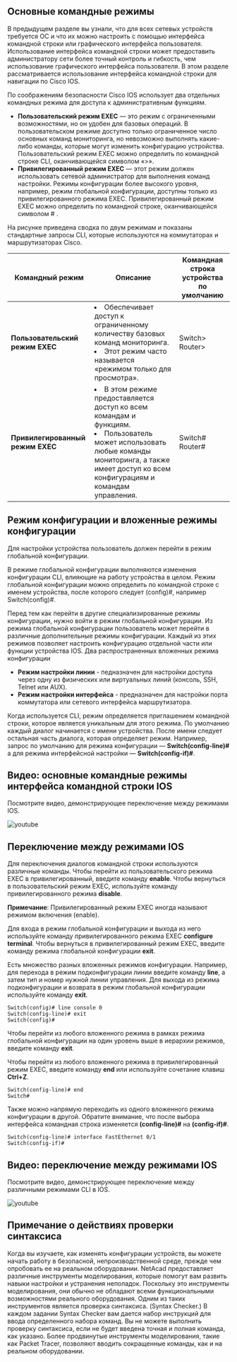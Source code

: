 <!-- verified: agorbachev 03.05.2022 -->

<!-- 2.2.1 -->
## Основные командные режимы

В предыдущем разделе вы узнали, что для всех сетевых устройств требуется ОС и что их можно настроить с помощью интерфейса командной строки или графического интерфейса пользователя. Использование интерфейса командной строки может предоставить администратору сети более точный контроль и гибкость, чем использование графического интерфейса пользователя. В этом разделе рассматривается использование интерфейса командной строки для навигации по Cisco IOS.

По соображениям безопасности Cisco IOS использует два отдельных командных режима для доступа к административным функциям.

* **Пользовательский режим EXEC** — это режим с ограниченными возможностями, но он удобен для базовых операций. В пользовательском режиме доступно только ограниченное число основных команд мониторинга, но невозможно выполнять какие-либо команды, которые могут изменить конфигурацию устройства. Пользовательский режим EXEC можно определить по командной строке CLI, оканчивающейся символом «>».
* **Привилегированный режим EXEC** — этот режим должен использовать сетевой администратор для выполнения команд настройки. Режимы конфигурации более высокого уровня, например, режим глобальной конфигурации, доступны только из привилегированного режима EXEC. Привилегированный режим EXEC можно определить по командной строке, оканчивающейся символом # .

На рисунке приведена сводка по двум режимам и показаны стандартные запросы CLI, которые используются на коммутаторах и маршрутизаторах Cisco.

| **Командный режим**| **Описание**	|**Командная строка устройства по умолчанию**|
|---|---|---|
|**Пользовательский режим EXEC**| <li>Обеспечивает доступ к ограниченному количеству базовых команд мониторинга. <li> Этот режим часто называется «режимом только для просмотра».| Switch> <br> Router>|
|**Привилегированный режим EXEC**| <li> В этом режиме предоставляется доступ ко всем командам и функциям. <li>Пользователь может использовать любые команды мониторинга, а также имеет доступ ко всем конфигурациям и командам управления.|Switch# <br> Router#|

<!-- 2.2.2 -->
## Режим конфигурации и вложенные режимы конфигурации

Для настройки устройства пользователь должен перейти в режим глобальной конфигурации.

В режиме глобальной конфигурации выполняются изменения конфигурации CLI, влияющие на работу устройства в целом. Режим глобальной конфигурации можно определить по командной строке с именем устройства, после которого следует (config)#, например Switch(config)#.

Перед тем как перейти в другие специализированные режимы конфигурации, нужно войти в режим глобальной конфигурации. Из режима глобальной конфигурации пользователь может перейти в различные дополнительные режимы конфигурации. Каждый из этих режимов позволяет настроить конфигурацию отдельной части или функции устройства IOS. Два распространенных вложенных режима конфигурации

* **Режим настройки линии**  -  педназначен для настройки доступа через одну из физических или виртуальных линий (консоль, SSH, Telnet или AUX).
* **Режим настройки интерфейса** -  предназначен для настройки порта коммутатора или сетевого интерфейса маршрутизатора.

Когда используется CLI, режим определяется приглашением командной строки, которое является уникальным для этого режима. По умолчанию каждый диалог начинается с имени устройства. После имени следует остальная часть диалога, которая определяет режим. Например, запрос по умолчанию для режима конфигурации  — **Switch(config-line)#**  а для режима интерфейсной настройки — **Switch(config-if)#**.

<!-- 2.2.3 -->
## Видео: основные командные режимы интерфейса командной строки IOS

Посмотрите видео, демонстрирующее переключение между режимами IOS.

![youtube](https://www.youtube.com/watch?v=B269UlVAN40)

<!-- 2.2.4 -->
## Переключение между режимами IOS

Для переключения диалогов командной строки используются различные команды. Чтобы перейти из пользовательского режима EXEC в привилегированный, введите команду **enable**. Чтобы вернуться в пользовательский режим EXEC, используйте команду привилегированного режима **disable**.

**Примечание**: Привилегированный режим EXEC иногда называют режимом включения (enable).

Для входа в режим глобальной конфигурации и выхода из него используйте команду привилегированного режима EXEC **configure terminal**. Чтобы вернуться в привилегированный режим EXEC, введите команду режима глобальной конфигурации **exit**.

Есть множество разных вложенных режимов конфигурации. Например, для перехода в режим подконфигурации линии введите команду **line**, а затем тип и номер нужной линии управления. Для выхода из режима подконфигурации и возврата в режим глобальной конфигурации используйте команду **exit**.

```
Switch(config)# line console 0
Switch(config-line)# exit
Switch(config)#
```

Чтобы перейти из любого вложенного  режима  в рамках режима глобальной конфигурации на один уровень выше в иерархии режимов, введите команду **exit**.

Чтобы перейти из любого вложенного режима в привилегированный режим EXEC, введите команду **end** или используйте сочетание клавиш **Ctrl+Z**.

```
Switch(config-line)# end
Switch#
```

Также можно напрямую переходить из одного вложенного режима конфигурации в другой. Обратите внимание, что после выбора интерфейса командная строка изменяется **(config-line)#** на **(config-if)#**.

```
Switch(config-line)# interface FastEthernet 0/1
Switch(config-if)#
```

<!-- 2.2.5 -->
## Видео: переключение между режимами IOS

Посмотрите видео, демонстрирующее переключение между различными режимами CLI в IOS.

![youtube](https://www.youtube.com/watch?v=Z-n1tO4Xg6w)

<!-- 2.2.6 -->
## Примечание о действиях проверки синтаксиса

Когда вы изучаете, как изменять конфигурации устройств, вы можете начать работу в безопасной, непроизводственной среде, прежде чем опробовать ее на реальном оборудовании. NetAcad предоставляет различные инструменты моделирования, которые помогут вам развить навыки настройки и устранения неполадок. Поскольку это инструменты моделирования, они обычно не обладают всеми функциональными возможностями реального оборудования. Одним из таких инструментов является проверка синтаксиса. (Syntax Checker.) В каждом задании Syntax Checker вам дается набор инструкций для ввода определенного набора команд. Вы не можете выполнить проверку синтаксиса, если не будет введена точная и полная команда, как указано. Более продвинутые инструменты моделирования, такие как Packet Tracer, позволяют вводить сокращенные команды, как и на реальном оборудовании.

<!-- 2.2.7 -->
<!-- ##  Проверка синтаксиса - переход между режимами IOS -->

<!-- 2.2.8 -->
<!-- quiz -->